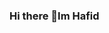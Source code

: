 ### Hi there 👋Im Hafid

<!--
**HafidAlAzhar/HafidAlAzhar** is a ✨ _special_ ✨ repository because its `README.md` (this file) appears on your GitHub profile.

About Me 👨🏻:

👨🏻‍💼 My name is Hafid Al Azhar
🏠 Live in Bandung, Indonesia
🧍🏻‍♂️ 15 years old
💻 Software Engineering Student at Assalaam Vocational High School
🌟 Currently, Phyton is my favorite language 
🌏 Languages
🇮🇩 Indonesian
🇮🇩 Sundanese
🇬🇧 English
